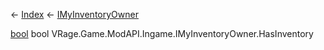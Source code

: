← [Index](Api-Index) ← [IMyInventoryOwner](VRage.Game.ModAPI.Ingame.IMyInventoryOwner)

[bool](System.Boolean) bool VRage.Game.ModAPI.Ingame.IMyInventoryOwner.HasInventory